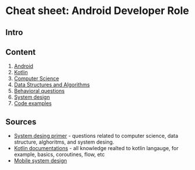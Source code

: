 # Cheat sheet: Android Developer Role

## Intro

## Content 
1. [Android](./topics/android.md)
1. [Kotlin](./topics/kotlin.md) 
1. [Computer Science](./topics/computer-science.md)
1. [Data Structures and Algorithms](./topics/data-structure-algorithms.md)
1. [Behavioral questions](./topics/behavioral.md)
1. [System design](./topics/desing-system.md)
1. [Code examples](./topics//code-example.md)

## Sources
- [System desing primer](https://github.com/donnemartin/system-design-primer#the-system-design-primer) - questions related to computer science, data structure, alghoritms, and system desing. 
- [Kotlin documentations](https://kotlinlang.org/) - all knowledge realted to kotlin langauge, for example, basics, coroutines, flow, etc
- [Mobile system design](https://github.com/weeeBox/mobile-system-design)
